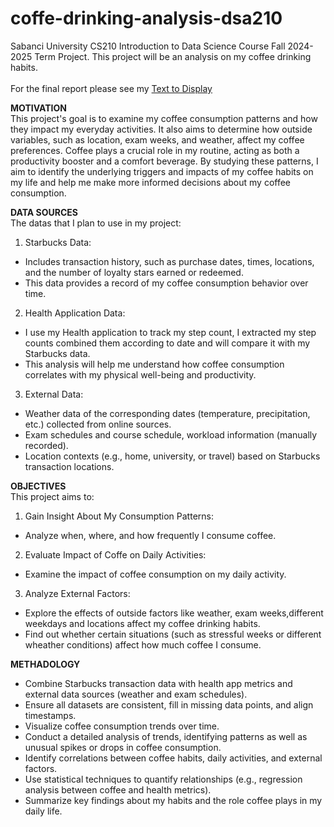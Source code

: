 # coffe-drinking-analysis-dsa210
Sabanci University CS210 Introduction to Data Science Course Fall 2024-2025 Term Project. This project will be an analysis on my coffee drinking habits.<br><br>
For the final report please see my [Text to Display]([https://your-website-url.com](https://sites.google.com/sabanciuniv.edu/dsa210-project-cansu-karalezli/introduction))


**MOTIVATION**<br>
  This project's goal is to examine my coffee consumption patterns and how they impact my everyday activities. It also aims to determine how outside variables, such as location, exam weeks, and weather, affect my coffee preferences. Coffee plays a crucial role in my routine, acting as both a productivity booster and a comfort beverage. By studying these patterns, I aim to identify the underlying triggers and impacts of my coffee habits on my life and help me make more informed decisions about my coffee consumption.

**DATA SOURCES**<br>
The datas that I plan to use in my project:
1. Starbucks Data: 
* Includes transaction history, such as purchase dates, times, locations, and the number of loyalty stars earned or redeemed.
* This data provides a record of my coffee consumption behavior over time.
2. Health Application Data:
* I use my Health application to track my step count, I extracted my step counts combined them according to date and will compare it with my Starbucks data.
* This analysis will help me understand how coffee consumption correlates with my physical well-being and productivity.
3. External Data:
* Weather data of the corresponding dates (temperature, precipitation, etc.) collected from online sources.
* Exam schedules and course schedule, workload information (manually recorded).
* Location contexts (e.g., home, university, or travel) based on Starbucks transaction locations.

**OBJECTIVES**<br>
This project aims to:
1. Gain Insight About My Consumption Patterns:
* Analyze when, where, and how frequently I consume coffee.
2. Evaluate Impact of Coffe on Daily Activities:
* Examine the impact of coffee consumption on my daily activity.
3. Analyze External Factors:
* Explore the effects of  outside factors like weather, exam weeks,different weekdays and locations affect my coffee drinking habits.
* Find out whether certain situations (such as stressful weeks or different wheather conditions) affect how much coffee I consume.

**METHADOLOGY**
* Combine Starbucks transaction data with health app metrics and external data sources (weather and exam schedules).
* Ensure all datasets are consistent, fill in missing data points, and align timestamps.
* Visualize coffee consumption trends over time.
* Conduct a detailed analysis of trends, identifying patterns as well as unusual spikes or drops in coffee consumption.
* Identify correlations between coffee habits, daily activities, and external factors.
* Use statistical techniques to quantify relationships (e.g., regression analysis between coffee and health metrics).
* Summarize key findings about my habits and the role coffee plays in my daily life.

    

